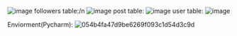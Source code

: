 ![image](https://user-images.githubusercontent.com/54606160/205164917-ccf0cc43-3464-49a3-a55e-7626417cdb69.png)
followers table:/n
![image](https://user-images.githubusercontent.com/54606160/205165100-4c827c33-ffbc-4532-86cc-c59bb5d570de.png)
post table:
![image](https://user-images.githubusercontent.com/54606160/205165181-2c779559-8ce9-4097-95f1-90ac7feace41.png)
user table:
![image](https://user-images.githubusercontent.com/54606160/205165224-ff8097ae-b0dc-4867-9df3-854dac97482f.png)

Enviorment(Pycharm):
![054b4fa47d9be6269f093c1d54d3c9d](https://user-images.githubusercontent.com/54606160/202177549-95be8569-557a-42ca-a12a-39a19f118f2d.png)
